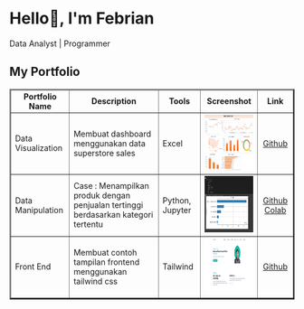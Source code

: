 # <strong>Hello👋, I'm Febrian</strong>
<p> Data Analyst | Programmer </p>

## <summary><strong>My Portfolio</strong></summary>
<table border=2>
  <thead>
    <tr align="center">
      <td><strong>Portfolio Name</strong></td>
      <td><strong>Description</strong></td>
      <td><strong>Tools</strong></td>
      <td><strong>Screenshot</strong></td>
      <td><strong>Link</strong></td>
    </tr>
  </thead>
  <tbody>
    <tr>
      <td>Data Visualization</td>
      <td>Membuat dashboard menggunakan data superstore sales</td>
      <td>Excel</td>
      <td align="center"><img src="https://github.com/febrianfauzi/MyPortfolio/blob/main/Screenshot/Superstore-data.png" width=120 height=100></td>
      <td align="center"><a href="https://github.com/febrianfauzi/MyPortfolio/blob/main/Files/superstore_data.xlsx">Github</td>
    </tr>
    <tr>
      <td>Data Manipulation</td>
      <td>Case : Menampilkan produk dengan penjualan tertinggi berdasarkan kategori tertentu</td>
      <td>Python, Jupyter</td>
      <td align="center"><img src="https://github.com/febrianfauzi/MyPortfolio/blob/main/Screenshot/Screenshot%202024-10-16%20132758.png" width=120 height=100></td>
      <td align="center">
        <a href="https://github.com/febrianfauzi/MyPortfolio/blob/main/Python/Data%20Manipulation/Case1/data_manipulation_case1.ipynb">Github
        <a href="https://colab.research.google.com/drive/1FT95nAaPXaruqvmWKAsRY8IILsKZziPX">Colab
      </td>
    </tr>
    <tr>
      <td>Front End</td>
      <td>Membuat contoh tampilan frontend menggunakan tailwind css</td>
      <td>Tailwind</td>
      <td align="center"><img src="https://github.com/febrianfauzi/MyPortfolio/blob/main/Screenshot/Tailwind.png" width=150 height=100></td>
      <td align="center"><a href="https://github.com/febrianfauzi/portfolio-tailwind-css">Github</td>
    </tr>
  </tbody>
</table>
